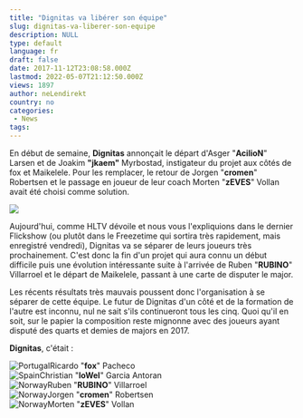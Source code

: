 ```yaml
---
title: "Dignitas va libérer son équipe"
slug: dignitas-va-liberer-son-equipe
description: NULL
type: default
language: fr
draft: false
date: 2017-11-12T23:08:58.000Z
lastmod: 2022-05-07T21:12:50.000Z
views: 1897
author: neLendirekt
country: no
categories:
 - News
tags:
---
```

En début de semaine, **Dignitas** annonçait le départ d'Asger "**AcilioN**" Larsen et de Joakim **"jkaem"** Myrbostad, instigateur du projet aux côtés de fox et Maikelele. Pour les remplacer, le retour de Jorgen "**cromen**" Robertsen et le passage en joueur de leur coach Morten "**zEVES**" Vollan avait été choisi comme solution. 

![](https://flickshot-ue.s3.eu-west-2.amazonaws.com/flickshot/article/5a087e1290215/images/ksoLjWPuWBtTZ6dVlJTLm0JaGd6ChTuqrpOZCsBm.jpeg)

Aujourd'hui, comme HLTV dévoile et nous vous l'expliquions dans le dernier Flickshow (ou plutôt dans le Freezetime qui sortira très rapidement, mais enregistré vendredi), Dignitas va se séparer de leurs joueurs très prochainement. C'est donc la fin d'un projet qui aura connu un début difficile puis une évolution intéressante suite à l'arrivée de Ruben "**RUBINO**" Villarroel et le départ de Maikelele, passant à une carte de disputer le major. 

Les récents résultats très mauvais poussent donc l'organisation à se séparer de cette équipe. Le futur de Dignitas d'un côté et de la formation de l'autre est inconnu, nul ne sait s'ils continueront tous les cinq. Quoi qu'il en soit, sur le papier la composition reste mignonne avec des joueurs ayant disputé des quarts et demies de majors en 2017.

**Dignitas**, c'était :

![Portugal](/images/countries/pt.svg)⁠Ricardo "**fox**" Pacheco  
![Spain](/images/countries/es.svg)⁠Christian "**loWel**" Garcia Antoran  
![Norway](/images/countries/no.svg)⁠Ruben "**RUBINO**" Villarroel  
![Norway](/images/countries/no.svg)⁠Jorgen "**cromen**" Robertsen  
![Norway](/images/countries/no.svg)⁠Morten "**zEVES**" Vollan
